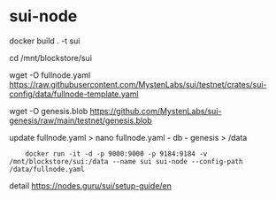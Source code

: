 # sui-node

docker build . -t sui

cd /mnt/blockstore/sui
  
  wget -O fullnode.yaml https://raw.githubusercontent.com/MystenLabs/sui/testnet/crates/sui-config/data/fullnode-template.yaml
  
  wget -O genesis.blob https://github.com/MystenLabs/sui-genesis/raw/main/testnet/genesis.blob
  
  update fullnode.yaml > nano fullnode.yaml 
    - db
    - genesis
    > /data
    
    	docker run -it -d -p 9000:9000 -p 9184:9184 -v /mnt/blockstore/sui:/data --name sui sui-node --config-path /data/fullnode.yaml
    
detail https://nodes.guru/sui/setup-guide/en

